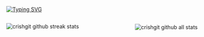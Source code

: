 [![Typing SVG](https://readme-typing-svg.demolab.com?font=Fira+Code&weight=700&size=36&duration=4000&pause=800&center=true&vCenter=true&width=1000&height=100&lines=Cristian+Hernandez;ILoveU<3)](https://git.io/typing-svg)

<div style="display: flex; flex-direction: row; justify-content: space-between;" >

  [//]: # (graphic of github streak stats)
  <p><img align="center" src="https://github-readme-streak-stats.herokuapp.com/?user=crishgit" alt="crishgit github streak stats" /></p>

  [//]: # (github all stats)
  <p>&nbsp;<img align="center" src="https://github-readme-stats.vercel.app/api?username=crishgit&how_icons=true&locale=en" alt="crishgit github all stats" /></p>

</div>










<!--
**crishgit/crishgit** is a ✨ _special_ ✨ repository because its `README.md` (this file) appears on your GitHub profile.

Here are some ideas to get you started:

- 🔭 I’m currently working on ...
- 🌱 I’m currently learning ...
- 👯 I’m looking to collaborate on ...
- 🤔 I’m looking for help with ...
- 💬 Ask me about ...
- 📫 How to reach me: ...
- 😄 Pronouns: ...
- ⚡ Fun fact: ...
-->
